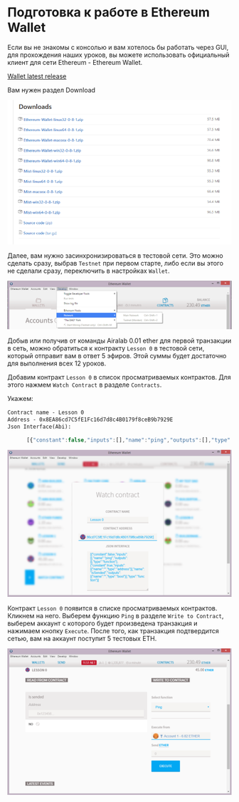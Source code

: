 # Подготовка к работе в Ethereum Wallet

Если вы не знакомы с консолью и вам хотелось бы работать через GUI, для прохождения наших уроков, вы можете использовать официальный клиент для сети Ethereum - Ethereum Wallet.

[Wallet latest release](https://github.com/ethereum/mist/releases)

Вам нужен раздел Download

![Screenshot 36](/img/Screenshot_36.png)

Далее, вам нужно засинхронизироваться в тестовой сети. Это можно сделать сразу, выбрав `Testnet` при первом старте, либо если вы этого не сделали сразу, переключить в настройках `Wallet`.

![Screenshot 37](/img/Screenshot_37.png)

Добыв или получив от команды Airalab 0.01 ether для первой транзакции в сеть, можно обратиться к контракту `Lesson 0` в тестовой сети, который отправит вам в ответ 5 эфиров. Этой суммы будет достаточно для выполнения всех 12 уроков.

Добавим контракт `Lesson 0` в список просматриваемых контрактов. Для этого нажмем `Watch Contract` в разделе `Contracts`.

Укажем:

    Contract name - Lesson 0
    Address - 0x8EA86cd7C5fE1Fc16d7d8c4B0179f8ceB9b7929E
    Json Interface(Abi):
``` js
      [{"constant":false,"inputs":[],"name":"ping","outputs":[],"type":"function"},{"constant":true,"inputs":[{"name":"","type":"address"}],"name":"isSended","outputs":[{"name":"","type":"bool"}],"type":"function"}]
```
![Screenshot 38](/img/Screenshot_38.png)

Контракт `Lesson 0` появится в списке просматриваемых контрактов. Кликнем на него. Выберем функцию `Ping` в разделе `Write to Contract`, выберем аккаунт с которого будет произведена транзакция и нажимаем кнопку `Execute`. После того, как транзакция подтвердится сетью, вам на аккаунт поступит 5 тестовых ETH.

![Screenshot 39](/img/Screenshot_39.png)
